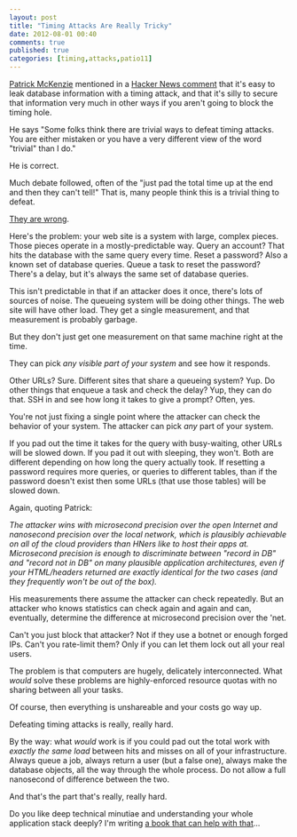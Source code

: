 ```yaml
---
layout: post
title: "Timing Attacks Are Really Tricky"
date: 2012-08-01 00:40
comments: true
published: true
categories: [timing,attacks,patio11]
---
```

<a href="http://kalzumeus.com">Patrick McKenzie</a> mentioned in a <a href="http://news.ycombinator.com/item?id=4280503">Hacker News comment</a> that it's easy to leak database information with a timing attack, and that it's silly to secure that information very much in other ways if you aren't going to block the timing hole.

He says "Some folks think there are trivial ways to defeat timing attacks. You are either mistaken or you have a very different view of the word "trivial" than I do."

He is correct.

Much debate followed, often of the "just pad the total time up at the end and then they can't tell!"  That is, many people think this is a trivial thing to defeat.

<a href="http://news.ycombinator.com/item?id=4282991">They are wrong</a>.

Here's the problem:  your web site is a system with large, complex pieces.  Those pieces operate in a mostly-predictable way.  Query an account?  That hits the database with the same query every time.  Reset a password?  Also a known set of database queries.  Queue a task to reset the password?  There's a delay, but it's always the same set of database queries.

This isn't predictable in that if an attacker does it once, there's lots of sources of noise.  The queueing system will be doing other things.  The web site will have other load.  They get a single measurement, and that measurement is probably garbage.

But they don't just get one measurement on that same machine right at the time.

They can pick <i>any visible part of your system</i> and see how it responds.

Other URLs?  Sure.  Different sites that share a queueing system?  Yup.  Do other things that enqueue a task and check the delay?  Yup, they can do that.  SSH in and see how long it takes to give a prompt?  Often, yes.

You're not just fixing a single point where the attacker can check the behavior of your system.  The attacker can pick *any* part of your system.

If you pad out the time it takes for the query with busy-waiting, other URLs will be slowed down.  If you pad it out with sleeping, they won't.  Both are different depending on how long the query actually took.  If resetting a password requires more queries, or queries to different tables, than if the password doesn't exist then some URLs (that use those tables) will be slowed down.

Again, quoting Patrick:

<i>The attacker wins with microsecond precision over the open Internet and nanosecond precision over the local network, which is plausibly achievable on all of the cloud providers than HNers like to host their apps at. Microsecond precision is enough to discriminate between "record in DB" and "record not in DB" on many plausible application architectures, even if your HTML/headers returned are exactly identical for the two cases (and they frequently won't be out of the box).</i>

His measurements there assume the attacker can check repeatedly.  But an attacker who knows statistics can check again and again and can, eventually, determine the difference at microsecond precision over the 'net.

Can't you just block that attacker?  Not if they use a botnet or enough forged IPs.  Can't you rate-limit them?  Only if you can let them lock out all your real users.

The problem is that computers are hugely, delicately interconnected.  What *would* solve these problems are highly-enforced resource quotas with no sharing between all your tasks.

Of course, then everything is unshareable and your costs go way up.

Defeating timing attacks is really, really hard.

By the way:  what *would* work is if you could pad out the total work with <i>exactly the same load</i> between hits and misses on all of your infrastructure.  Always queue a job, always return a user (but a false one), always make the database objects, all the way through the whole process.  Do not allow a full nanosecond of difference between the two.

And that's the part that's really, really hard.

Do you like deep technical minutiae and understanding your whole application stack deeply?  I'm writing <a href="http://rebuilding-rails.com">a book that can help with that</a>...
